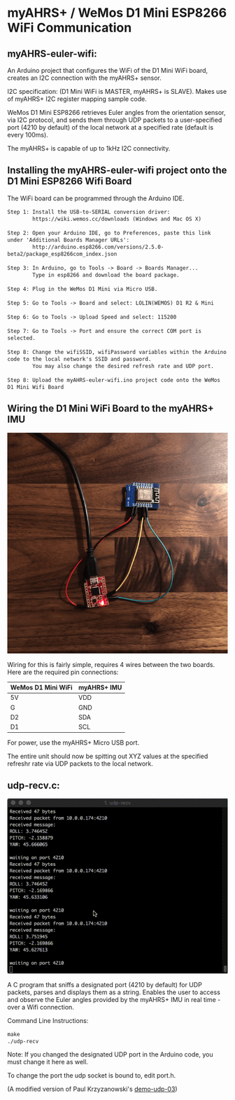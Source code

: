 # myAHRS+ / WeMos D1 Mini ESP8266 WiFi Communication

## myAHRS-euler-wifi:

An Arduino project that configures the WiFi of the D1 Mini WiFi board, creates an I2C connection with the myAHRS+ sensor.

I2C specification: (D1 Mini WiFi is MASTER, myAHRS+ is SLAVE). Makes use of myAHRS+ I2C register mapping sample code. 

WeMos D1 Mini ESP8266 retrieves Euler angles from the orientation sensor, via I2C protocol, and sends them through UDP packets to a user-specified port (4210 by default) of the local network at a specified rate (default is every 100ms).

The myAHRS+ is capable of up to 1kHz I2C connectivity.

## Installing the myAHRS-euler-wifi project onto the D1 Mini ESP8266 Wifi Board

The WiFi board can be programmed through the Arduino IDE.
```
Step 1: Install the USB-to-SERIAL conversion driver: 
        https://wiki.wemos.cc/downloads (Windows and Mac OS X)
        
Step 2: Open your Arduino IDE, go to Preferences, paste this link under 'Additional Boards Manager URLs':
        http://arduino.esp8266.com/versions/2.5.0-beta2/package_esp8266com_index.json
        
Step 3: In Arduino, go to Tools -> Board -> Boards Manager... 
        Type in esp8266 and download the board package.
        
Step 4: Plug in the WeMos D1 Mini via Micro USB.

Step 5: Go to Tools -> Board and select: LOLIN(WEMOS) D1 R2 & Mini

Step 6: Go to Tools -> Upload Speed and select: 115200

Step 7: Go to Tools -> Port and ensure the correct COM port is selected.

Step 8: Change the wifiSSID, wifiPassword variables within the Arduino code to the local network's SSID and password.
        You may also change the desired refresh rate and UDP port.

Step 8: Upload the myAHRS-euler-wifi.ino project code onto the WeMos D1 Mini Wifi Board
```

## Wiring the D1 Mini WiFi Board to the myAHRS+ IMU

![Wiring Picture](./images/IMG_1044.png "wiring png")

Wiring for this is fairly simple, requires 4 wires between the two boards.
Here are the required pin connections:

| WeMos D1 Mini WiFi | myAHRS+ IMU |
| ------------- | ------------- |
| 5V  | VDD  |
| G  | GND  |
| D2  | SDA  |
| D1  | SCL  |

For power, use the myAHRS+ Micro USB port.

The entire unit should now be spitting out XYZ values at the specified refreshr rate via UDP packets to the local network.
## udp-recv.c:
![udp-recv in action](./images/udp-recv-gif "udp-recv in action")

A C program that sniffs a designated port (4210 by default) for UDP packets, parses and displays them as a string. Enables the user to access and observe the Euler angles provided by the myAHRS+ IMU in real time - over a Wifi connection.

Command Line Instructions:    
```
make
./udp-recv
```

Note: If you changed the designated UDP port in the Arduino code, you must change it here as well.

To change the port the udp socket is bound to, edit port.h.


(A modified version of Paul Krzyzanowski's [demo-udp-03](https://www.cs.rutgers.edu/~pxk/417/notes/sockets/demo-udp-03.html))
